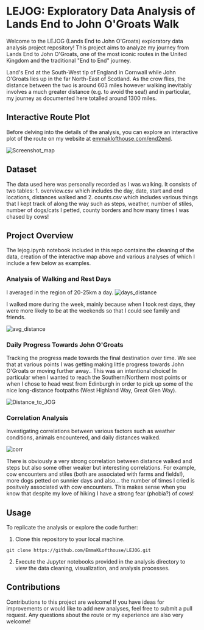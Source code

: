 # LEJOG: Exploratory Data Analysis of Lands End to John O'Groats Walk

Welcome to the LEJOG (Lands End to John O'Groats) exploratory data analysis project repository! 
This project aims to analyze my journey from Lands End to John O'Groats, one 
of the most iconic routes in the United Kingdom and the traditional "End to 
End" journey. 

Land's End at the South-West tip of England in Cornwall while John O'Groats 
lies up in the far North-East of Scotland. As the crow flies, the distance 
between the two is around 603 miles however walking inevitably involves a 
much greater distance (e.g. to avoid the sea!) and in particular, my journey 
as documented here totalled around 1300 miles. 

## Interactive Route Plot
Before delving into the details of the analysis, you can explore an 
interactive plot of the route on my website at [emmaklofthouse.com/end2end](http://emmaklofthouse.com/end2end).

![Screenshot_map](https://github.com/EmmaKLofthouse/LEJOG/assets/18194748/697d1c2d-4eab-40c4-adfe-64aa24038de2)

## Dataset
The data used here was personally recorded as I was walking. It consists of two tables: 1. overview.csv which includes the day, date, start and end locations, distances walked and 2. counts.csv which includes various things that I kept track of along the way such as steps, weather, number of stiles, number of dogs/cats I petted, county borders and how many times I was chased by cows!

## Project Overview

The lejog.ipynb notebook included in this repo contains the cleaning of the data, creation of the interactive map above and various analyses of which I include a few below as examples. 

### Analysis of Walking and Rest Days

I averaged in the region of 20-25km a day.
![days_distance](https://github.com/EmmaKLofthouse/LEJOG/assets/18194748/ccb9f3c7-f1f4-45e6-8dcf-e7ec434976dd)

I walked more during the week, mainly because when I took rest days, they were more likely to be at the weekends so that I could see family and friends.

![avg_distance](https://github.com/EmmaKLofthouse/LEJOG/assets/18194748/1ac8738f-b781-4cb4-bef1-c3363c2cba26)


### Daily Progress Towards John O'Groats
 Tracking the progress made towards the final destination over time. We see that at various points I was getting making little progress towards John O'Groats or moving further away.. This was an intentional choice! In particular when I wanted to reach the Southern/Northern most points or when I chose to head west from Edinburgh in order to pick up some of the nice long-distance footpaths (West Highland Way, Great Glen Way).
 
![Distance_to_JOG](https://github.com/EmmaKLofthouse/LEJOG/assets/18194748/b694551d-de81-433e-89b3-94d86dae39a5)


### Correlation Analysis
 Investigating correlations between various factors such as weather conditions, animals encountered, and daily distances walked.

![corr](https://github.com/EmmaKLofthouse/LEJOG/assets/18194748/76236b86-87ba-463d-8163-8bc2d3c5acda)

There is obviously a very strong correlation between distance walked and steps but also some other weaker but interesting correlations. For example, cow encounters and stiles (both are associated with farms and fields!), more dogs petted on sunnier days and also... the number of times I cried is positvely associated with cow encounters. This makes sense when you know that despite my love of hiking I have a strong fear (phobia?) of cows!


## Usage

To replicate the analysis or explore the code further:

1. Clone this repository to your local machine.
```
git clone https://github.com/EmmaKLofthouse/LEJOG.git
```
2. Execute the Jupyter notebooks provided in the analysis directory to view the data cleaning, visualization, and analysis processes.

## Contributions

Contributions to this project are welcome! If you have ideas for 
improvements or would like to add new analyses, feel free to submit a pull 
request. 
Any questions about the route or my experience are also very welcome!
